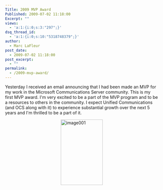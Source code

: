 ```yaml
---
Title: 2009 MVP Award
Published: 2009-07-02 11:18:00
Excerpt: ""
views:
  - 'a:1:{i:0;s:3:"297";}'
dsq_thread_id:
  - 'a:1:{i:0;s:10:"5318748379";}'
author:
  - Marc LaFleur
post_date:
  - 2009-07-02 11:18:00
post_excerpt:
  - ""
permalink:
  - /2009-mvp-award/
---
```

<p>Yesterday I received an email announcing that I had been made an MVP for my work in the Microsoft Communications Server community. This is my first MVP award. I'm very excited to be a part of the MVP program and to be a resources to others in the community. I expect Unified Communications (and OCS along with it) to experience substantial growth over the next 5 years and I'm thrilled to be a part of it. </p>  <p><a href="http://www.massivescale.com/blog_files/2009MVPAward_AD14/image001.jpg"><img style="border-bottom:0px;border-left:0px;display:block;float:none;margin-left:auto;border-top:0px;margin-right:auto;border-right:0px;" title="image001" border="0" alt="image001" src="http://www.massivescale.com/blog_files/2009MVPAward_AD14/image001_thumb.jpg" width="138" height="215" /></a></p><img src="http://gotspeech.net/aggbug.aspx?PostID=9137" width="1" height="1"/>